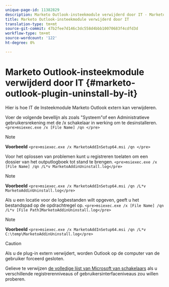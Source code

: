 ```yaml
---
unique-page-id: 11382829
description: Marketo Outlook-insteekmodule verwijderd door IT - Marketo Docs - Productdocumentatie
title: Marketo Outlook-insteekmodule verwijderd door IT
translation-type: tm+mt
source-git-commit: 47b2fee7d146c3dc558d4bbb10070683f4cdfd3d
workflow-type: tm+mt
source-wordcount: '122'
ht-degree: 0%

---
```



# Marketo Outlook-insteekmodule verwijderd door IT {#marketo-outlook-plugin-uninstall-by-it}

Hier is hoe IT de Insteekmodule Marketo Outlook extern kan verwijderen.

Voer de volgende bevellijn als zoals &quot;Systeem&quot;of een Administratieve gebruikersrekening met de /x schakelaar in werking om te desinstalleren.
`<pre>msiexec.exe /x [File Name] /qn </pre>`

>[!NOTE]
>
>**Voorbeeld**
>`<pre>msiexec.exe /x MarketoAddInSetup64.msi /qn </pre>`

Voor het oplossen van problemen kunt u registreren toelaten om een dossier van het outputlogboek tot stand te brengen.  `<pre>msiexec.exe /x [File Name] /qn /L*v MarketoAddinUninstall.log</pre>`

>[!NOTE]
>
>**Voorbeeld**
>`<pre>msiexec.exe /x MarketoAddInSetup64.msi /qn /L*v MarketoAddinUninstall.log</pre>`

Als u een locatie voor de logbestanden wilt opgeven, geeft u het bestandspad op de opdrachtregel op.  `<pre>msiexec.exe /x [File Name] /qn /L*v [File Path]MarketoAddinUninstall.log</pre>`

>[!NOTE]
>
>**Voorbeeld**
>`<pre>msiexec.exe /x MarketoAddInSetup64.msi /qn /L*v C:\temp\MarketoAddinUninstall.log</pre>`

>[!CAUTION]
>
>Als u de plug-in extern verwijdert, worden Outlook op de computer van de gebruiker forceerd gesloten.

Gelieve te verwijzen [de volledige lijst van Microsoft van schakelaars](https://support.microsoft.com/en-us/kb/227091) als u verschillende registrerenniveaus of gebruikersinterfaceniveaus zou willen proberen.